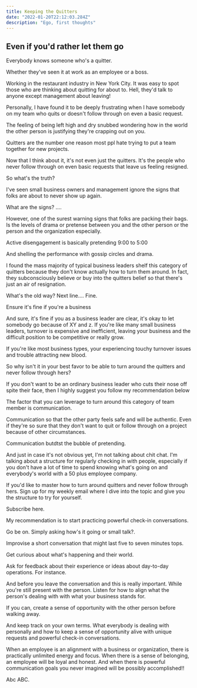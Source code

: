 ```yaml
---
title: Keeping the Quitters
date: "2022-01-20T22:12:03.284Z"
description: "Ego, first thoughts"
---
```


## Even if you'd rather let them go


Everybody knows someone who's a quitter.

Whether they've seen it at work as an employee or a boss.

Working in the restaurant industry in New York City. It was easy to spot those who are thinking about quitting for about to. Hell, they'd talk to anyone except management about leaving!

Personally, I have found it to be deeply frustrating when I have somebody on my team who quits or doesn't follow through on even a basic request.

The feeling of being left high and dry snubbed wondering how in the world the other person is justifying they're crapping out on you.

Quitters are the number one reason most ppl hate trying to put a team together for new projects.

Now that I think about it, it's not even just the quitters. It's the people who never follow through on even basic requests that leave us feeling resigned.





So what's the truth?

I've seen small business owners and management ignore the signs that folks are about to never show up again. 

What are the signs?
….

However, one of the surest warning signs that folks are packing their bags. Is the levels of drama or pretense between you and the other person or the person and the organization especially.

Active disengagement is basically pretending 9:00 to 5:00 

And shelling the performance with gossip circles and drama.

I found the mass majority of typical business leaders shelf this category of quitters because they don't know actually how to turn them around. In fact, they subconsciously believe or buy into the quitters belief so that there's just an air of resignation.

What's the old way? Next line…. Fine.

Ensure it's fine if you're a business


And sure, it's fine if you as a business leader are clear, it's okay to let somebody go because of XY and z. If you're like many small business leaders, turnover is expensive and inefficient, leaving your business and the difficult position to be competitive or really grow.

If you're like most business types, your experiencing touchy turnover issues and trouble attracting new blood.

So why isn't it in your best favor to be able to turn around the quitters and never follow through hers?

If you don't want to be an ordinary business leader who cuts their nose off spite their face, then I highly suggest you follow my recommendation below 

The factor that you can leverage to turn around this category of team member is communication.

Communication so that the other party feels safe and will be authentic. Even if they're so sure that they don't want to quit or follow through on a project because of other circumstances.

Communication butdtst the bubble of pretending.

And just in case it's not obvious yet, I'm not talking about chit chat. I'm talking about a structure for regularly checking in with people, especially if you don't have a lot of time to spend knowing what's going on and everybody's world with a 50 plus employee company.

If you'd like to master how to turn around quitters and never follow through hers. Sign up for my weekly email where I dive into the topic and give you the structure to try for yourself.

Subscribe here.


My recommendation is to start practicing powerful check-in conversations.

Go be on. Simply asking how's it going or small talk?.

Improvise a short conversation that might last five to seven minutes tops.

Get curious about what's happening and their world.

Ask for feedback about their experience or ideas about day-to-day operations. For instance.

And before you leave the conversation and this is really important. While you're still present with the person. Listen for how to align what the person's dealing with with what your business stands for.

If you can, create a sense of opportunity with the other person before walking away.

And keep track on your own terms. What everybody is dealing with personally and how to keep a sense of opportunity alive with unique requests and powerful check-in conversations.

When an employee is an alignment with a business or organization, there is practically unlimited energy and focus. When there is a sense of belonging, an employee will be loyal and honest. And when there is powerful communication goals you never imagined will be possibly accomplished!!

Abc ABC.
